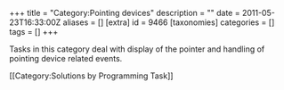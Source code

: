 +++
title = "Category:Pointing devices"
description = ""
date = 2011-05-23T16:33:00Z
aliases = []
[extra]
id = 9466
[taxonomies]
categories = []
tags = []
+++

Tasks in this category deal with display of the pointer and handling of pointing device related events.

[[Category:Solutions by Programming Task]]
